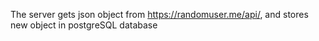 The server gets json object from https://randomuser.me/api/, and stores new object in postgreSQL database